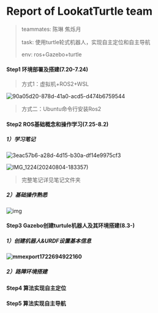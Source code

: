 # Report of LookatTurtle team

> teammates: 陈琳 焦烁月
>
> task: 使用turtle轮式机器人，实现自主定位和自主导航
>
> env: ros+Gazebo+turtle



#### Step1 环境部署及搭建(7.20-7.24)

> 方式1：虚拟机+ROS2+WSL

![90a05d20-878d-41a0-acd5-d474b6759544](/tmp/90a05d20-878d-41a0-acd5-d474b6759544.png)



> 方式二：Ubuntu命令行安装Ros2



#### Step2 ROS基础概念和操作学习(7.25-8.2)

##### 1）学习笔记

![3eac57b6-a28d-4d15-b30a-df14e9975cf3](/tmp/3eac57b6-a28d-4d15-b30a-df14e9975cf3.png)

![IMG_1224(20240804-183357)](/home/cccherry/下载/IMG_1224(20240804-183357).PNG)



> 完整笔记详见笔记文件夹



##### 2）基础操作熟悉

![img](file:////home/cccherry/.config/QQ/nt_qq_b55affa3fc920ed017e846a4e89e0bc7/nt_data/Pic/2024-08/Ori/2f8d18d9604fdccb170b79bdc5242c9c.png)



#### Step3 Gazebo创建turtule机器人及其环境搭建(8.3-)

##### 1）创建机器人&URDF设置基本信息

#### ![mmexport1722694922160](/home/cccherry/下载/mmexport1722694922160.jpg)

##### 2）路障环境搭建



#### Step4 算法实现自主定位

#### Step5 算法实现自主导航